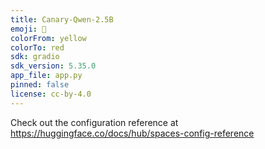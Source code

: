 ```yaml
---
title: Canary-Qwen-2.5B
emoji: 🐤
colorFrom: yellow
colorTo: red
sdk: gradio
sdk_version: 5.35.0
app_file: app.py
pinned: false
license: cc-by-4.0
---
```


Check out the configuration reference at https://huggingface.co/docs/hub/spaces-config-reference
